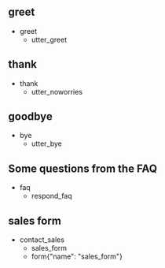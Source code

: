 ## greet
* greet
  - utter_greet

## thank
* thank
  - utter_noworries

## goodbye
* bye
  - utter_bye

## Some questions from the FAQ
* faq
  - respond_faq

## sales form
* contact_sales
    - sales_form                   <!--Run the sales_form action-->
    - form{"name": "sales_form"}   <!--Activate the form-->
<!--     - form{"name": null}       Deactivate the form--> 
